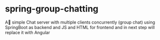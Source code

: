 # spring-group-chatting
Aِ simple Chat server with multiple clients concurrently (group chat) using SpringBoot as backend and JS and HTML for frontend and in next step will replace it with Angular

